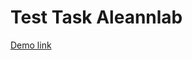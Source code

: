 # Test Task Aleannlab
[Demo link](https://test-task-aleann-lab.vercel.app/job-posts/635ee6d35a5f2c48812b22be)
